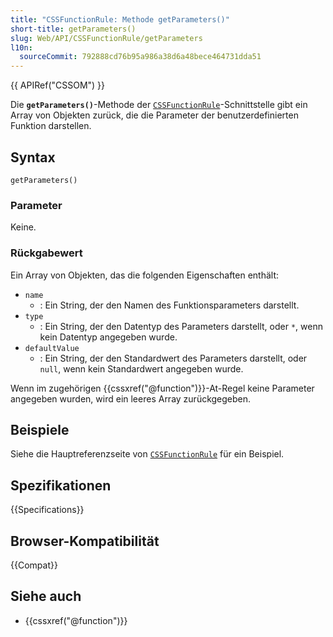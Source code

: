 ```yaml
---
title: "CSSFunctionRule: Methode getParameters()"
short-title: getParameters()
slug: Web/API/CSSFunctionRule/getParameters
l10n:
  sourceCommit: 792888cd76b95a986a38d6a48bece464731dda51
---
```


{{ APIRef("CSSOM") }}

Die **`getParameters()`**-Methode der [`CSSFunctionRule`](/de/docs/Web/API/CSSFunctionRule)-Schnittstelle gibt ein Array von Objekten zurück, die die Parameter der benutzerdefinierten Funktion darstellen.

## Syntax

```js-nolint
getParameters()
```

### Parameter

Keine.

### Rückgabewert

Ein Array von Objekten, das die folgenden Eigenschaften enthält:

- `name`
  - : Ein String, der den Namen des Funktionsparameters darstellt.
- `type`
  - : Ein String, der den Datentyp des Parameters darstellt, oder `*`, wenn kein Datentyp angegeben wurde.
- `defaultValue`
  - : Ein String, der den Standardwert des Parameters darstellt, oder `null`, wenn kein Standardwert angegeben wurde.

Wenn im zugehörigen {{cssxref("@function")}}-At-Regel keine Parameter angegeben wurden, wird ein leeres Array zurückgegeben.

## Beispiele

Siehe die Hauptreferenzseite von [`CSSFunctionRule`](/de/docs/Web/API/CSSFunctionRule) für ein Beispiel.

## Spezifikationen

{{Specifications}}

## Browser-Kompatibilität

{{Compat}}

## Siehe auch

- {{cssxref("@function")}}
